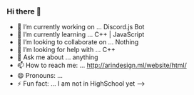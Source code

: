 ### Hi there 👋


- 🔭 I’m currently working on ... Discord.js Bot
- 🌱 I’m currently learning ... C++ | JavaScript
- 👯 I’m looking to collaborate on ... Nothing
- 🤔 I’m looking for help with ... C++
- 💬 Ask me about ... anything
- 📫 How to reach me: ... http://arindesign.ml/website/html/
- 😄 Pronouns: ...
- ⚡ Fun fact: ... I am not in HighSchool yet
-->
